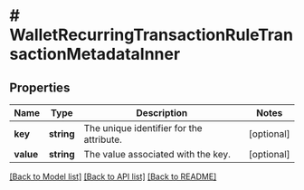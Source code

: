 # # WalletRecurringTransactionRuleTransactionMetadataInner

## Properties

Name | Type | Description | Notes
------------ | ------------- | ------------- | -------------
**key** | **string** | The unique identifier for the attribute. | [optional]
**value** | **string** | The value associated with the key. | [optional]

[[Back to Model list]](../../README.md#models) [[Back to API list]](../../README.md#endpoints) [[Back to README]](../../README.md)
